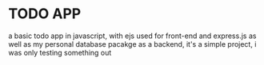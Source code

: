 # TODO APP
a basic todo app in javascript, with ejs used for front-end and express.js as well as my personal database pacakge as a backend, it's a simple project, i was only testing something out